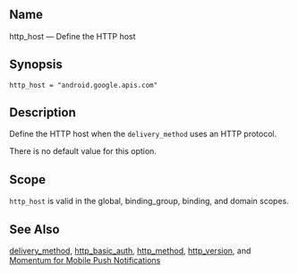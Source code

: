 <a name="conf.ref.http_host"></a>
## Name

http_host — Define the HTTP host

## Synopsis

`http_host = "android.google.apis.com"`

<a name="idp24902832"></a>
## Description

Define the HTTP host when the `delivery_method` uses an HTTP protocol.

There is no default value for this option.

<a name="idp24905136"></a>
## Scope

`http_host` is valid in the global, binding_group, binding, and domain scopes.

<a name="idp24906992"></a>
## See Also

[delivery_method](conf.ref.delivery_method "delivery_method"), [http_basic_auth](conf.ref.http_basic_auth.php "http_basic_auth"), [http_method](conf.ref.http_method.php "http_method"), [http_version](conf.ref.http_version.php "http_version"), and [Momentum for Mobile Push Notifications](https://support.messagesystems.com/docs/web-push/)
